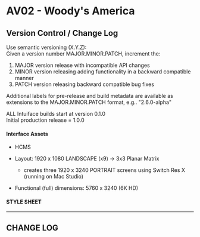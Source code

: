 # AV02 - Woody's America

Version Control / Change Log
---
Use semantic versioning (X.Y.Z):  
Given a version number MAJOR.MINOR.PATCH, increment the:
1. MAJOR version release with incompatible API changes
2. MINOR version releasing adding functionality in a backward compatible manner
3. PATCH version releasing backward compatible bug fixes

Additional labels for pre-release and build metadata are available as extensions to the MAJOR.MINOR.PATCH format, e.g.. "2.6.0-alpha"

ALL Intuiface builds start at version 0.1.0  
Initial production release = 1.0.0

#### Interface Assets  

- HCMS

- Layout: 1920 x 1080 LANDSCAPE (x9) -> 3x3 Planar Matrix  
    - creates three 1920 x 3240 PORTRAIT screens using Switch Res X (running on Mac Studio)  
- Functional (full) dimensions: 5760 x 3240 (6K HD)


#### STYLE SHEET  

---
## CHANGE LOG
